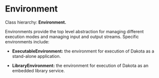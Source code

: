 Environment
=======================================

Class hierarchy: **Environment.**

Environments provide the top level abstraction for managing different execution modes and managing input and output streams. Specific environments include:

* **ExecutableEnvironment:** the environment for execution of Dakota as a stand-alone application.

* **LibraryEnvironment:** the environment for execution of Dakota as an embedded library service.
